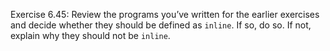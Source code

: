 Exercise 6.45: Review the programs you’ve written for the earlier exercises
and decide whether they should be defined as ```inline```. If so, do so. If not,
explain why they should not be ```inline```.